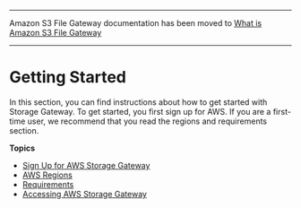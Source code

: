 --------

Amazon S3 File Gateway documentation has been moved to [What is Amazon S3 File Gateway](https://docs.aws.amazon.com/filegateway/latest/files3/WhatIsStorageGateway.html)

--------

# Getting Started<a name="GettingStarted"></a>

In this section, you can find instructions about how to get started with Storage Gateway\. To get started, you first sign up for AWS\. If you are a first\-time user, we recommend that you read the regions and requirements section\.

**Topics**
+ [Sign Up for AWS Storage Gateway](GettingStartedSignUpStep1-common.md)
+ [AWS Regions](available-regions-intro.md)
+ [Requirements](Requirements.md)
+ [Accessing AWS Storage Gateway](WhatIsAPIIntro.md)